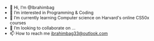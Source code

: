- 👋 Hi, I’m @Ibrahimbag
- 👀 I’m interested in Programming & Coding
- 🌱 I’m currently learning Computer science on Harvard's online CS50x courses
- 💞️ I’m looking to collaborate on ...
- 📫 How to reach me ibrahimbag33@outlook.com

<!---
Ibrahimbag/Ibrahimbag is a ✨ special ✨ repository because its `README.md` (this file) appears on your GitHub profile.
You can click the Preview link to take a look at your changes.
--->
